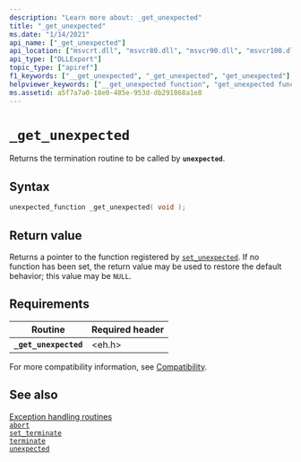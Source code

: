 ```yaml
---
description: "Learn more about: _get_unexpected"
title: "_get_unexpected"
ms.date: "1/14/2021"
api_name: ["_get_unexpected"]
api_location: ["msvcrt.dll", "msvcr80.dll", "msvcr90.dll", "msvcr100.dll", "msvcr100_clr0400.dll", "msvcr110.dll", "msvcr110_clr0400.dll", "msvcr120.dll", "msvcr120_clr0400.dll", "ucrtbase.dll"]
api_type: ["DLLExport"]
topic_type: ["apiref"]
f1_keywords: ["__get_unexpected", "_get_unexpected", "get_unexpected"]
helpviewer_keywords: ["__get_unexpected function", "get_unexpected function", "_get_unexpected function"]
ms.assetid: a5f7a7a0-18e0-485e-953d-db291068a1e8
---
```

# `_get_unexpected`

Returns the termination routine to be called by **`unexpected`**.

## Syntax

```C
unexpected_function _get_unexpected( void );
```

## Return value

Returns a pointer to the function registered by [`set_unexpected`](set-unexpected-crt.md). If no function has been set, the return value may be used to restore the default behavior; this value may be `NULL`.

## Requirements

| Routine | Required header |
|---|---|
| **`_get_unexpected`** | \<eh.h> |

For more compatibility information, see [Compatibility](../compatibility.md).

## See also

[Exception handling routines](../exception-handling-routines.md)\
[`abort`](abort.md)\
[`set_terminate`](set-terminate-crt.md)\
[`terminate`](terminate-crt.md)\
[`unexpected`](unexpected-crt.md)
